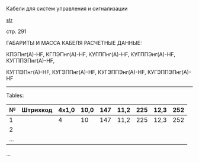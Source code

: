 Кабели для систем управления и сигнализации

[str](#0091c5bf-b386-43fd-8247-eaa2a128e8cc)

стр. 291

ГАБАРИТЫ И МАССА КАБЕЛЯ РАСЧЕТНЫЕ ДАННЫЕ:

КПЭПнг(А)-HF, КГПЭПнг(А)-HF, КУГППнг(А)-HF, КУГППЭнг(А)-HF, КУГППЭПнг(А)-HF,

КУГПЭПнг(А)-HF, КУГЭППнг(А)-HF, КУГЭППЭнг(А)-HF, КУГЭППЭПнг(А)-HF

---

Tables:

| № | Штрихкод | 4x1,0 | 10,0 | 147 | 11,2 | 225 | 12,3 | 252 |
|---|----------|-------|------|-----|------|------|------|------|
| 1 |          | 4     | 10   | 147 | 11,2 | 225  | 12,3 | 252  |
| 2 |          |       |      |     |      |      |      |      |
| ... |         |       |      |     |      |      |      |      |

...
